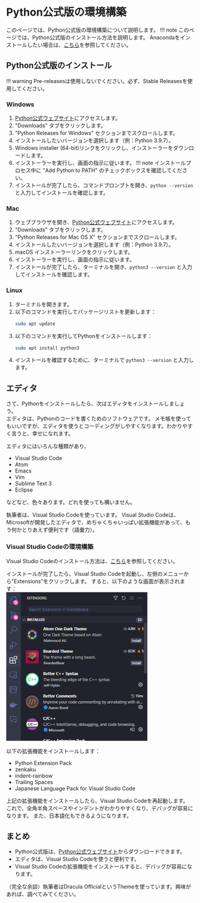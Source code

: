 # Python公式版の環境構築
このページでは、Python公式版の環境構築について説明します。
!!! note
    このページでは、Python公式版のインストール方法を説明します。
    Anacondaをインストールしたい場合は、[こちら](setup_anaconda.md)を参照してください。

## Python公式版のインストール
!!! warning
    Pre-releasesは使用しないでください。必ず、Stable Releasesを使用してください。

### Windows
1. [Python公式ウェブサイト](https://www.python.org/downloads/)にアクセスします。
1. "Downloads" タブをクリックします。
1. "Python Releases for Windows" セクションまでスクロールします。
1. インストールしたいバージョンを選択します（例：Python 3.9.7）。
1. Windows installer (64-bit)リンクをクリックし、インストーラーをダウンロードします。
1. インストーラーを実行し、画面の指示に従います。
!!! note
    インストールプロセス中に "Add Python to PATH" のチェックボックスを確認してください。
1. インストールが完了したら、コマンドプロンプトを開き、`python --version` と入力してインストールを確認します。

### Mac
1. ウェブブラウザを開き、[Python公式ウェブサイト](https://www.python.org/downloads/)にアクセスします。
1. "Downloads" タブをクリックします。
1. "Python Releases for Mac OS X" セクションまでスクロールします。
1. インストールしたいバージョンを選択します（例：Python 3.9.7）。
1. macOS インストーラーリンクをクリックします。
1. インストーラーを実行し、画面の指示に従います。
1. インストールが完了したら、ターミナルを開き、`python3 --version` と入力してインストールを確認します。

### Linux
1. ターミナルを開きます。
1. 以下のコマンドを実行してパッケージリストを更新します：
    ```bash
    sudo apt update
    ```
1. 以下のコマンドを実行してPythonをインストールします：
    ```bash
    sudo apt install python3
    ```
1. インストールを確認するために、ターミナルで `python3 --version` と入力します。

## エディタ
さて、Pythonをインストールしたら、次はエディタをインストールしましょう。  
エディタは、Pythonのコードを書くためのソフトウェアです。
メモ帳を使ってもいいですが、エディタを使うとコーディングがしやすくなります。わかりやすく言うと、幸せになれます。

エディタにはいろんな種類があり、

- Visual Studio Code
- Atom
- Emacs
- Vim
- Sublime Text 3
- Eclipse

などなど、色々あります。どれを使っても構いません。

執筆者は、Visual Studio Codeを使っています。
Visual Studio Codeは、Microsoftが開発したエディタで、めちゃくちゃいっぱい拡張機能があって、もう何かとりあえず便利です（語彙力）。

### Visual Studio Codeの環境構築
Visual Studio Codeのインストール方法は、[こちら](https://code.visualstudio.com/download)を参照してください。

インストールが完了したら、Visual Studio Codeを起動し、左側のメニューから"Extensions"をクリックします。
すると、以下のような画面が表示されます：  
![Alt text](images/extensions.png)

以下の拡張機能をインストールします：

- Python Extension Pack
- zenkaku
- indent-rainbow
- Trailing Spaces
- Japanese Language Pack for Visual Studio Code

上記の拡張機能をインストールしたら、Visual Studio Codeを再起動します。
これで、全角半角スペースやインデントがわかりやすくなり、デバッグが容易になります。
また、日本語化もできるようになります。

## まとめ
- Python公式版は、[Python公式ウェブサイト](https://www.python.org/downloads/)からダウンロードできます。
- エディタは、Visual Studio Codeを使うと便利です。
- Visual Studio Codeの拡張機能をインストールすると、デバッグが容易になります。

（完全な余談）執筆者はDracula OfficialというThemeを使っています。興味があれば、調べてみてください。